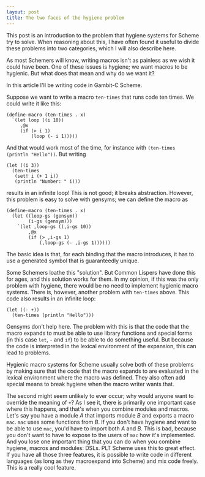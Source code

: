 ```yaml
---
layout: post
title: The two faces of the hygiene problem
---
```


This post is an introduction to the problem that hygiene systems for
Scheme try to solve. When reasoning about this, I have often found it
useful to divide these problems into two categories, which I will also
describe here.

As most Schemers will know, writing macros isn't as painless as we
wish it could have been. One of these issues is hygiene; we want
macros to be hygienic. But what does that mean and why do we want it?

In this article I'll be writing code in Gambit-C Scheme.

Suppose we want to write a macro `ten-times` that runs code ten
times. We could write it like this:

    (define-macro (ten-times . x)
      `(let loop ((i 10))
         ,@x
         (if (> i 1)
             (loop (- i 1)))))

And that would work most of the time, for instance
with `(ten-times (println "Hello"))`. But writing

    (let ((i 3))
      (ten-times
       (set! i (+ 1 i))
       (println "Number: " i)))

results in an infinite loop! This is not good; it breaks
abstraction. However, this problem is easy to solve with gensyms; we
can define the macro as

    (define-macro (ten-times . x)
      (let ((loop-gs (gensym))
            (i-gs (gensym)))
        `(let ,loop-gs ((,i-gs 10))
            ,@x
            (if (> ,i-gs 1)
                (,loop-gs (- ,i-gs 1))))))

The basic idea is that, for each binding that the macro introduces, it
has to use a generated symbol that is guaranteedly unique.

Some Schemers loathe this "solution". But Common Lispers have done
this for ages, and this solution works for them. In my opinion, if
this was the only problem with hygiene, there would be no need to
implement hygienic macro systems. There is, however, another problem
with `ten-times` above. This code also results in an infinite loop:

    (let ((- +))
      (ten-times (println "Hello")))

Gensyms don't help here. The problem with this is that the code that
the macro expands to must be able to use library functions and special
forms (in this case `let`, `-` and `if`) to be able to do something
useful. But because the code is interpreted in the lexical environment
of the expansion, this can lead to problems.

Hygienic macro systems for Scheme usually solve both of these problems
by making sure that the code that the macro expands to are evaluated
in the lexical environment where the macro was defined. They also
often add special means to break hygiene when the macro writer wants that.
 
The second might seem unlikely to ever occur; why would anyone want to
override the meaning of `+`? As I see it, there is primarily one
important case where this happens, and that's when you combine modules
and macros. Let's say you have a module *A* that imports module *B*
and exports a macro `mac`. `mac` uses some functions from *B*. If you
don't have hygiene and want to be able to use `mac`, you'd have to
import both *A* and *B*. This is bad, because you don't want to have
to expose to the users of `mac` how it's implemented. And you lose one
important thing that you can do when you combine hygiene, macros and
modules: DSLs. PLT Scheme uses this to great effect. If you have all
those three features, it is possible to write code in different
languages (as long as they macroexpand into Scheme) and mix code
freely. This is a really cool feature.
